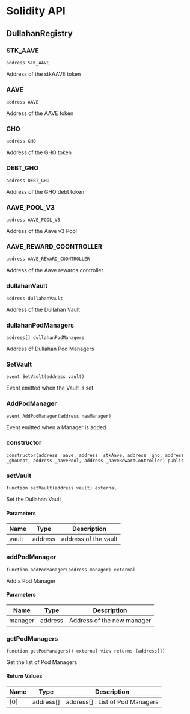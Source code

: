 # Solidity API

## DullahanRegistry

### STK_AAVE

```solidity
address STK_AAVE
```

Address of the stkAAVE token

### AAVE

```solidity
address AAVE
```

Address of the AAVE token

### GHO

```solidity
address GHO
```

Address of the GHO token

### DEBT_GHO

```solidity
address DEBT_GHO
```

Address of the GHO debt token

### AAVE_POOL_V3

```solidity
address AAVE_POOL_V3
```

Address of the Aave v3 Pool

### AAVE_REWARD_COONTROLLER

```solidity
address AAVE_REWARD_COONTROLLER
```

Address of the Aave rewards controller

### dullahanVault

```solidity
address dullahanVault
```

Address of the Dullahan Vault

### dullahanPodManagers

```solidity
address[] dullahanPodManagers
```

Address of Dullahan Pod Managers

### SetVault

```solidity
event SetVault(address vault)
```

Event emitted when the Vault is set

### AddPodManager

```solidity
event AddPodManager(address newManager)
```

Event emitted when a Manager is added

### constructor

```solidity
constructor(address _aave, address _stkAave, address _gho, address _ghoDebt, address _aavePool, address _aaveRewardController) public
```

### setVault

```solidity
function setVault(address vault) external
```

Set the Dullahan Vault

#### Parameters

| Name | Type | Description |
| ---- | ---- | ----------- |
| vault | address | address of the vault |

### addPodManager

```solidity
function addPodManager(address manager) external
```

Add a Pod Manager

#### Parameters

| Name | Type | Description |
| ---- | ---- | ----------- |
| manager | address | Address of the new manager |

### getPodManagers

```solidity
function getPodManagers() external view returns (address[])
```

Get the list of Pod Managers

#### Return Values

| Name | Type | Description |
| ---- | ---- | ----------- |
| [0] | address[] | address[] : List of Pod Managers |

